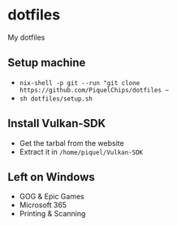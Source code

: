 # dotfiles
My dotfiles

## Setup machine

- ```nix-shell -p git --run "git clone https://github.com/PiquelChips/dotfiles ~```
- ```sh dotfiles/setup.sh```

## Install Vulkan-SDK

- Get the tarbal from the website
- Extract it in `/home/piquel/Vulkan-SDK`

## Left on Windows

- GOG & Epic Games
- Microsoft 365
- Printing & Scanning
